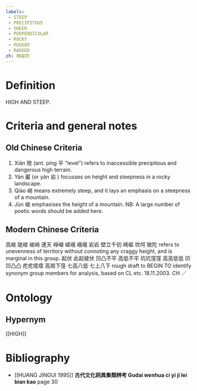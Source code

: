 ```yaml
---
labels: 
 - STEEP
 - PRECIPITOUS
 - SHEER
 - PERPENDICULAR
 - ROCKY
 - RUGGED
 - RAGGED
zh: 崎嶇的
---
```


# Definition
HIGH AND STEEP.
# Criteria and general notes
## Old Chinese Criteria
1. Xiǎn 險 (ant. píng 平 "level") refers to inaccessible precipitous and dangerous high terrain.
2. Yán 巖 (or yán 岩 ) focusses on height and steepness in a rocky landscape.
3. Qiào 峭 means extremely steep, and it lays an emphasis on a steepness of a mountain.
4. Jùn 峻 emphasises the height of a mountain.
NB: A large number of poetic words should be added here.
## Modern Chinese Criteria
高峻
陡峻
峻峭
連天
崢嶸
嵯峨
峨峨
岩岩
壁立千仞
崎嶇
坎坷
陂陀 refers to unevenness of territory without connoting any craggy height, and is marginal in this group.
起伏
此起彼伏
凹凸不平
高低不平
坑坑窪窪
高高低低
凹凹凸凸
疙疙瘩瘩
高崗下窪
七高八低
七上八下
rough draft to BEGIN TO identify synonym group members for analysis, based on CL etc. 18.11.2003. CH ／
# Ontology

## Hypernym
[[HIGH]]
# Bibliography
- [[HUANG JINGUI 1995]]
**古代文化詞異集類辨考 Gudai wenhua ci yi ji lei bian kao** page 30
